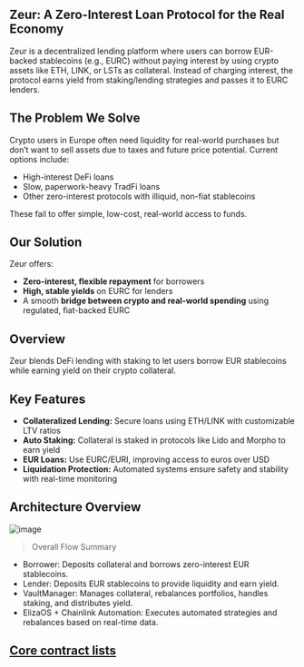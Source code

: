 ## Zeur: A Zero-Interest Loan Protocol for the Real Economy

Zeur is a decentralized lending platform where users can borrow EUR-backed stablecoins (e.g., EURC) without paying interest by using crypto assets like ETH, LINK, or LSTs as collateral. Instead of charging interest, the protocol earns yield from staking/lending strategies and passes it to EURC lenders.

## The Problem We Solve

Crypto users in Europe often need liquidity for real-world purchases but don’t want to sell assets due to taxes and future price potential. Current options include:

* High-interest DeFi loans
* Slow, paperwork-heavy TradFi loans
* Other zero-interest protocols with illiquid, non-fiat stablecoins

These fail to offer simple, low-cost, real-world access to funds.

## Our Solution

Zeur offers:

* **Zero-interest, flexible repayment** for borrowers
* **High, stable yields** on EURC for lenders
* A smooth **bridge between crypto and real-world spending** using regulated, fiat-backed EURC

## Overview

Zeur blends DeFi lending with staking to let users borrow EUR stablecoins while earning yield on their crypto collateral.

## Key Features

* **Collateralized Lending:** Secure loans using ETH/LINK with customizable LTV ratios
* **Auto Staking:** Collateral is staked in protocols like Lido and Morpho to earn yield
* **EUR Loans:** Use EURC/EURI, improving access to euros over USD
* **Liquidation Protection:** Automated systems ensure safety and stability with real-time monitoring

## Architecture Overview

![image](https://github.com/user-attachments/assets/9057d1eb-29cf-4c09-8592-e367b041c279)

> Overall Flow Summary
- Borrower: Deposits collateral and borrows zero-interest EUR stablecoins.
- Lender: Deposits EUR stablecoins to provide liquidity and earn yield.
- VaultManager: Manages collateral, rebalances portfolios, handles staking, and distributes yield.
- ElizaOS + Chainlink Automation: Executes automated strategies and rebalances based on real-time data.

## [Core contract lists](https://github.com/zeur-org/zeur-core/blob/master/docs/Deployments/deployed-v1.md)
